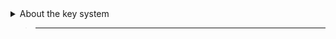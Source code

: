  <!-- Define the SVG link at the top of your Markdown file -->
[info]: https://raw.githubusercontent.com/Mqxx/GitHub-Markdown/main/blockquotes/badge/dark-theme/info.svg

<details>
  <summary>About the key system</summary>

  > ___

> ![Info]
>
> Since the release of Hydrogen version 2.0.0, Hydrogen now requires purchasing an [adless account](https://hydrogen.sh/adless). Without an adless account, you will not be able to use Hydrogen.
</details>

> ___

</details>
